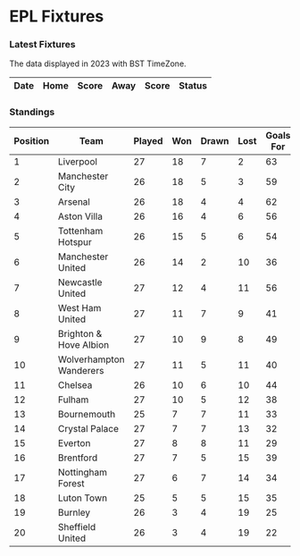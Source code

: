 # EPL Fixtures

### Latest Fixtures

The data displayed in 2023 with BST TimeZone.

<!-- START_TABLE -->
| Date | Home | Score | Away | Score | Status |
|-------------|--------|--------------|--------|--------------|--------|
<!-- END_TABLE -->

### Standings

<!-- START_STANDINGS -->
| Position | Team | Played | Won | Drawn | Lost | Goals For | Goals Against | Goal Difference | Points |
|----------|------|--------|-----|-------|------|-----------|---------------|-----------------|--------|
| 1 | Liverpool | 27 | 18 | 7 | 2 | 63 | 25 | 38 | 61 |
| 2 | Manchester City | 26 | 18 | 5 | 3 | 59 | 26 | 33 | 59 |
| 3 | Arsenal | 26 | 18 | 4 | 4 | 62 | 23 | 39 | 58 |
| 4 | Aston Villa | 26 | 16 | 4 | 6 | 56 | 35 | 21 | 52 |
| 5 | Tottenham Hotspur | 26 | 15 | 5 | 6 | 54 | 39 | 15 | 50 |
| 6 | Manchester United | 26 | 14 | 2 | 10 | 36 | 36 | 0 | 44 |
| 7 | Newcastle United | 27 | 12 | 4 | 11 | 56 | 45 | 11 | 40 |
| 8 | West Ham United | 27 | 11 | 7 | 9 | 41 | 47 | -6 | 40 |
| 9 | Brighton & Hove Albion | 27 | 10 | 9 | 8 | 49 | 43 | 6 | 39 |
| 10 | Wolverhampton Wanderers | 27 | 11 | 5 | 11 | 40 | 42 | -2 | 38 |
| 11 | Chelsea | 26 | 10 | 6 | 10 | 44 | 43 | 1 | 36 |
| 12 | Fulham | 27 | 10 | 5 | 12 | 38 | 42 | -4 | 35 |
| 13 | Bournemouth | 25 | 7 | 7 | 11 | 33 | 47 | -14 | 28 |
| 14 | Crystal Palace | 27 | 7 | 7 | 13 | 32 | 46 | -14 | 28 |
| 15 | Everton | 27 | 8 | 8 | 11 | 29 | 35 | -6 | 26 |
| 16 | Brentford | 27 | 7 | 5 | 15 | 39 | 50 | -11 | 26 |
| 17 | Nottingham Forest | 27 | 6 | 7 | 14 | 34 | 48 | -14 | 25 |
| 18 | Luton Town | 25 | 5 | 5 | 15 | 35 | 51 | -16 | 20 |
| 19 | Burnley | 26 | 3 | 4 | 19 | 25 | 58 | -33 | 13 |
| 20 | Sheffield United | 26 | 3 | 4 | 19 | 22 | 66 | -44 | 13 |
<!-- END_STANDINGS -->
